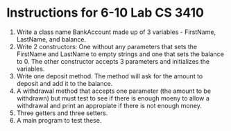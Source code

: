 # Instructions for 6-10 Lab CS 3410


1. Write a class name BankAccount made up of 3 variables - FirstName, LastName, and balance.
2. Write 2 constructors: One without any parameters that sets the FirstName and LastName to empty strings and one that sets the balance to 0. The other constructor accepts 3 parameters and initializes the variables.
3. Write one deposit method. The method will ask for the amount to deposit and add it to the balance.
4. A withdrawal method that accepts one parameter (the amount to be withdrawn) but must test to see if there is enough moeny to allow a withdrawal and print an appropiate if there is not enough money.
5. Three getters and three setters.
6. A main program to test these.
